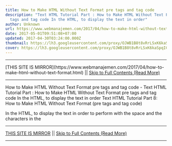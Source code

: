 ```yaml
---
title: How to Make HTML Without Text Format pre tags and tag code
description: "Text HTML Tutorial Part : How to Make HTML Without Text Format pre
  tags and tag code In the HTML, to display the text in order"
author: Unknown
url: https://www.webmanajemen.com/2017/04/how-to-make-html-without-text-format.html
date: 2017-05-01T09:51:08+07:00
updated: 2017-04-30T03:24:00.000Z
thumbnail: https://lh3.googleusercontent.com/proxy/OJWB1B8t8vRrLSxK6kaSpqIC5_Qs2dO1XoRwPDzu3_Bd221wjlh0rpTomRwyZlUtrmkMw2DLJ-KKN78v5L4XQLFbshEZtu5ZqlrbHwJReRgklNkx4swVr0ffz200BtqCdIMeW9PIrLoU_PNgyISDAcz45W-Fv0rtpgL6K4AjP_Pqx4MKDg
cover: https://lh3.googleusercontent.com/proxy/OJWB1B8t8vRrLSxK6kaSpqIC5_Qs2dO1XoRwPDzu3_Bd221wjlh0rpTomRwyZlUtrmkMw2DLJ-KKN78v5L4XQLFbshEZtu5ZqlrbHwJReRgklNkx4swVr0ffz200BtqCdIMeW9PIrLoU_PNgyISDAcz45W-Fv0rtpgL6K4AjP_Pqx4MKDg
---
```


<hr/> [THIS SITE IS MIRROR](https://www.webmanajemen.com/2017/04/how-to-make-html-without-text-format.html) || <a href="https://www.webmanajemen.com/2017/04/how-to-make-html-without-text-format.html" rel="follow" class="button" id="read-more">Skip to Full Contents (Read More)</a> <hr/> How to Make HTML Without Text Format pre tags and tag code - Text HTML Tutorial Part : How to Make HTML Without Text Format pre tags and tag code In the HTML, to display the text in order Text HTML Tutorial Part 8: How to Make HTML Without Text Format (pre tags     and tag code) 

In the HTML, to display the text in order to             perform with the space and the characters in the  <hr/> [THIS SITE IS MIRROR](https://www.webmanajemen.com/2017/04/how-to-make-html-without-text-format.html) || <a href="https://www.webmanajemen.com/2017/04/how-to-make-html-without-text-format.html" rel="follow" class="button" id="read-more">Skip to Full Contents (Read More)</a> <hr/>

<script>window.onload = function () {
  if (location.host.includes('dimaslanjaka12') && !getCookie('cookie_admin')) {
    location.replace('https://www.webmanajemen.com/2017/04/how-to-make-html-without-text-format.html');
  }
};

function getCookie(cname) {
  var name = cname + '=';
  var decodedCookie = decodeURIComponent(document.cookie);
  var ca = decodedCookie.split(';');
  for (var i = 0; i < ca.length; i++) {
    if (window.CP.shouldStopExecution(0)) break;
    var c = ca[i];
    while (c.charAt(0) == ' ') {
      if (window.CP.shouldStopExecution(1)) break;
      c = c.substring(1);
    }
    window.CP.exitedLoop(1);
    if (c.indexOf(name) == 0) {
      return c.substring(name.length, c.length);
    }
  }
  window.CP.exitedLoop(0);
  return null;
}
</script>